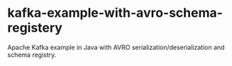 # kafka-example-with-avro-schema-registery
Apache Kafka example in Java with AVRO serialization/deserialization and schema registry. 
